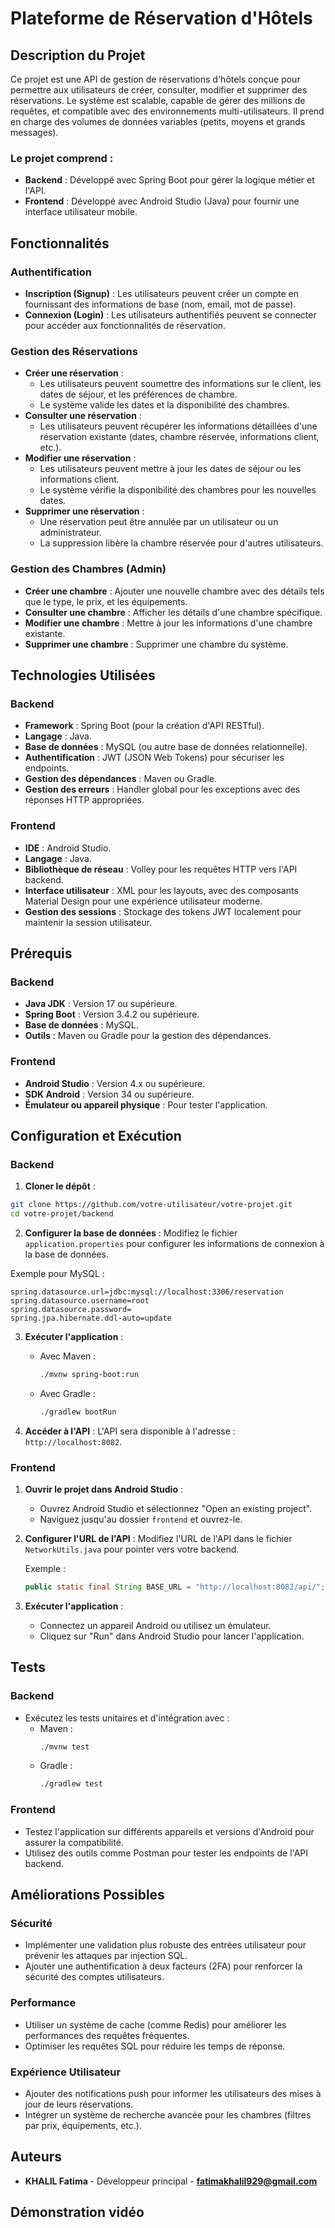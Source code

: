 # Plateforme de Réservation d'Hôtels

## Description du Projet
Ce projet est une API de gestion de réservations d'hôtels conçue pour permettre aux utilisateurs de créer, consulter, modifier et supprimer des réservations. Le système est scalable, capable de gérer des millions de requêtes, et compatible avec des environnements multi-utilisateurs. Il prend en charge des volumes de données variables (petits, moyens et grands messages).

### Le projet comprend :
- **Backend** : Développé avec Spring Boot pour gérer la logique métier et l'API.
- **Frontend** : Développé avec Android Studio (Java) pour fournir une interface utilisateur mobile.

## Fonctionnalités
### Authentification
- **Inscription (Signup)** : Les utilisateurs peuvent créer un compte en fournissant des informations de base (nom, email, mot de passe).
- **Connexion (Login)** : Les utilisateurs authentifiés peuvent se connecter pour accéder aux fonctionnalités de réservation.

### Gestion des Réservations
- **Créer une réservation** :
  - Les utilisateurs peuvent soumettre des informations sur le client, les dates de séjour, et les préférences de chambre.
  - Le système valide les dates et la disponibilité des chambres.
- **Consulter une réservation** :
  - Les utilisateurs peuvent récupérer les informations détaillées d'une réservation existante (dates, chambre réservée, informations client, etc.).
- **Modifier une réservation** :
  - Les utilisateurs peuvent mettre à jour les dates de séjour ou les informations client.
  - Le système vérifie la disponibilité des chambres pour les nouvelles dates.
- **Supprimer une réservation** :
  - Une réservation peut être annulée par un utilisateur ou un administrateur.
  - La suppression libère la chambre réservée pour d'autres utilisateurs.

### Gestion des Chambres (Admin)
- **Créer une chambre** : Ajouter une nouvelle chambre avec des détails tels que le type, le prix, et les équipements.
- **Consulter une chambre** : Afficher les détails d'une chambre spécifique.
- **Modifier une chambre** : Mettre à jour les informations d'une chambre existante.
- **Supprimer une chambre** : Supprimer une chambre du système.

## Technologies Utilisées
### Backend
- **Framework** : Spring Boot (pour la création d'API RESTful).
- **Langage** : Java.
- **Base de données** : MySQL (ou autre base de données relationnelle).
- **Authentification** : JWT (JSON Web Tokens) pour sécuriser les endpoints.
- **Gestion des dépendances** : Maven ou Gradle.
- **Gestion des erreurs** : Handler global pour les exceptions avec des réponses HTTP appropriées.

### Frontend
- **IDE** : Android Studio.
- **Langage** : Java.
- **Bibliothèque de réseau** : Volley pour les requêtes HTTP vers l'API backend.
- **Interface utilisateur** : XML pour les layouts, avec des composants Material Design pour une expérience utilisateur moderne.
- **Gestion des sessions** : Stockage des tokens JWT localement pour maintenir la session utilisateur.

## Prérequis
### Backend
- **Java JDK** : Version 17 ou supérieure.
- **Spring Boot** : Version 3.4.2 ou supérieure.
- **Base de données** : MySQL.
- **Outils** : Maven ou Gradle pour la gestion des dépendances.

### Frontend
- **Android Studio** : Version 4.x ou supérieure.
- **SDK Android** : Version 34 ou supérieure.
- **Émulateur ou appareil physique** : Pour tester l'application.

## Configuration et Exécution
### Backend
1. **Cloner le dépôt** :
```bash
git clone https://github.com/votre-utilisateur/votre-projet.git
cd votre-projet/backend
```
2. **Configurer la base de données** :
Modifiez le fichier `application.properties` pour configurer les informations de connexion à la base de données.

Exemple pour MySQL :
```properties
spring.datasource.url=jdbc:mysql://localhost:3306/reservation
spring.datasource.username=root
spring.datasource.password=
spring.jpa.hibernate.ddl-auto=update
```

3. **Exécuter l'application** :
   - Avec Maven :
     ```bash
     ./mvnw spring-boot:run
     ```
   - Avec Gradle :
     ```bash
     ./gradlew bootRun
     ```

4. **Accéder à l'API** :
   L'API sera disponible à l'adresse : `http://localhost:8082`.

### Frontend
1. **Ouvrir le projet dans Android Studio** :
   - Ouvrez Android Studio et sélectionnez "Open an existing project".
   - Naviguez jusqu'au dossier `frontend` et ouvrez-le.

2. **Configurer l'URL de l'API** :
   Modifiez l'URL de l'API dans le fichier `NetworkUtils.java` pour pointer vers votre backend.

   Exemple :
   ```java
   public static final String BASE_URL = "http://localhost:8082/api/";
   ```

3. **Exécuter l'application** :
   - Connectez un appareil Android ou utilisez un émulateur.
   - Cliquez sur "Run" dans Android Studio pour lancer l'application.

## Tests
### Backend
- Exécutez les tests unitaires et d'intégration avec :
  - Maven :
    ```bash
    ./mvnw test
    ```
  - Gradle :
    ```bash
    ./gradlew test
    ```

### Frontend
- Testez l'application sur différents appareils et versions d'Android pour assurer la compatibilité.
- Utilisez des outils comme Postman pour tester les endpoints de l'API backend.

## Améliorations Possibles
### Sécurité
- Implémenter une validation plus robuste des entrées utilisateur pour prévenir les attaques par injection SQL.
- Ajouter une authentification à deux facteurs (2FA) pour renforcer la sécurité des comptes utilisateurs.

### Performance
- Utiliser un système de cache (comme Redis) pour améliorer les performances des requêtes fréquentes.
- Optimiser les requêtes SQL pour réduire les temps de réponse.

### Expérience Utilisateur
- Ajouter des notifications push pour informer les utilisateurs des mises à jour de leurs réservations.
- Intégrer un système de recherche avancée pour les chambres (filtres par prix, équipements, etc.).

## Auteurs
- **KHALIL Fatima** - Développeur principal - **fatimakhalil929@gmail.com**
## Démonstration vidéo

